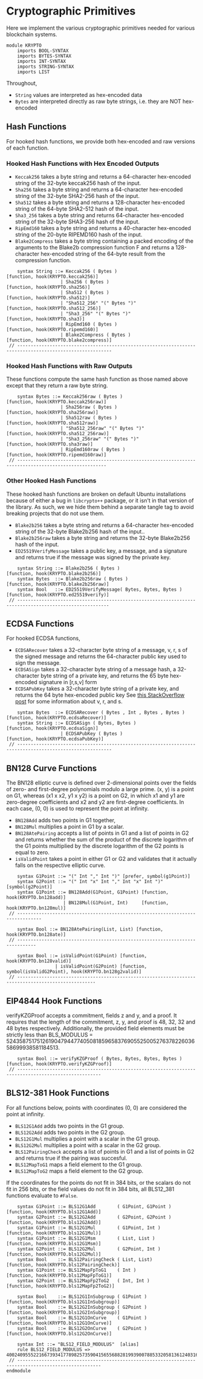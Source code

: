 Cryptographic Primitives
========================

Here we implement the various cryptographic primitives needed for various blockchain systems.

```k
module KRYPTO
    imports BOOL-SYNTAX
    imports BYTES-SYNTAX
    imports INT-SYNTAX
    imports STRING-SYNTAX
    imports LIST
```

Throughout,
-   `String` values are interpreted as hex-encoded data
-   `Bytes` are interpreted directly as raw byte strings, i.e. they are NOT hex-encoded

Hash Functions
--------------

For hooked hash functions, we provide both hex-encoded and raw versions of each function.

### Hooked Hash Functions with Hex Encoded Outputs

-   `Keccak256` takes a byte string and returns a 64-character hex-encoded string of the 32-byte keccak256 hash of the input.
-   `Sha256` takes a byte string and returns a 64-character hex-encoded string of the 32-byte SHA2-256 hash of the input.
-   `Sha512` takes a byte string and returns a 128-character hex-encoded string of the 64-byte SHA2-512 hash of the input.
-   `Sha3_256` takes a byte string and returns 64-character hex-encoded string of the 32-byte SHA3-256 hash of the input.
-   `RipEmd160` takes a byte string and returns a 40-character hex-encoded string of the 20-byte RIPEMD160 hash of the input.
-   `Blake2Compress` takes a byte string containing a packed encoding of the arguments to the Blake2b compression
    function F and returns a 128-character hex-encoded string of the 64-byte result from the compression function.

```k
    syntax String ::= Keccak256 ( Bytes )                         [function, hook(KRYPTO.keccak256)]
                    | Sha256 ( Bytes )                            [function, hook(KRYPTO.sha256)]
                    | Sha512 ( Bytes )                            [function, hook(KRYPTO.sha512)]
                    | "Sha512_256" "(" Bytes ")"                  [function, hook(KRYPTO.sha512_256)]
                    | "Sha3_256" "(" Bytes ")"                    [function, hook(KRYPTO.sha3)]
                    | RipEmd160 ( Bytes )                         [function, hook(KRYPTO.ripemd160)]
                    | Blake2Compress ( Bytes )                    [function, hook(KRYPTO.blake2compress)]
 // ---------------------------------------------------------------------------------------------------------
```

### Hooked Hash Functions with Raw Outputs

These functions compute the same hash function as those named above except that they return a raw byte string.

```k
    syntax Bytes ::= Keccak256raw ( Bytes )                       [function, hook(KRYPTO.keccak256raw)]
                    | Sha256raw ( Bytes )                         [function, hook(KRYPTO.sha256raw)]
                    | Sha512raw ( Bytes )                         [function, hook(KRYPTO.sha512raw)]
                    | "Sha512_256raw" "(" Bytes ")"               [function, hook(KRYPTO.sha512_256raw)]
                    | "Sha3_256raw" "(" Bytes ")"                 [function, hook(KRYPTO.sha3raw)]
                    | RipEmd160raw ( Bytes )                      [function, hook(KRYPTO.ripemd160raw)]
 // -------------------------------------------------------------------------------------------------------
```

### Other Hooked Hash Functions

These hooked hash functions are broken on default Ubuntu installations because of either a bug in `libcrypto++` package, or it isn't in that version of the library.
As such, we we hide them behind a separate tangle tag to avoid breaking projects that do not use them.

-   `Blake2b256` takes a byte string and returns a 64-character hex-encoded string of the 32-byte Blake2b256 hash of the input..
-   `Blake2b256raw` takes a byte string and returns the 32-byte Blake2b256 hash of the input.
-   `ED25519VerifyMessage` takes a public key, a message, and a signature and returns true if the message was signed by the private key.

```libcrypto-extra
    syntax String ::= Blake2b256 ( Bytes )                        [function, hook(KRYPTO.blake2b256)]
    syntax Bytes  ::= Blake2b256raw ( Bytes )                     [function, hook(KRYPTO.blake2b256raw)]
    syntax Bool   ::= ED25519VerifyMessage( Bytes, Bytes, Bytes ) [function, hook(KRYPTO.ed25519verify)]
 // --------------------------------------------------------------------------------------------------------
```

ECDSA Functions
---------------

For hooked ECDSA functions,

-   `ECDSARecover` takes a 32-character byte string of a message, v, r, s of the signed message and returns the 64-character public key used to sign the message.
-   `ECDSASign` takes a 32-character byte string of a message hash, a 32-character byte string of a private key, and returns the 65 byte hex-encoded signature in [r,s,v] form
-   `ECDSAPubKey` takes a 32-character byte string of a private key, and returns the 64 byte hex-encoded public key
    See [this StackOverflow post](https://ethereum.stackexchange.com/questions/15766/what-does-v-r-s-in-eth-gettransactionbyhash-mean) for some information about v, r, and s.

```k
    syntax Bytes  ::= ECDSARecover ( Bytes , Int , Bytes , Bytes ) [function, hook(KRYPTO.ecdsaRecover)]
    syntax String ::= ECDSASign ( Bytes, Bytes )                   [function, hook(KRYPTO.ecdsaSign)]
                    | ECDSAPubKey ( Bytes )                        [function, hook(KRYPTO.ecdsaPubKey)]
 // ---------------------------------------------------------------------------------------------------------
```

BN128 Curve Functions
---------------------

The BN128 elliptic curve is defined over 2-dimensional points over the fields of zero- and first-degree polynomials modulo a large prime. (x, y) is a point on G1, whereas (x1 x x2, y1 x y2) is a point on G2, in which x1 and y1 are zero-degree coefficients and x2 and y2 are first-degree coefficients. In each case, (0, 0) is used to represent the point at infinity.

-   `BN128Add` adds two points in G1 together,
-   `BN128Mul` multiplies a point in G1 by a scalar.
-   `BN128AtePairing` accepts a list of points in G1 and a list of points in G2 and returns whether the sum of the product of the discrete logarithm of the G1 points multiplied by the discrete logarithm of the G2 points is equal to zero.
-   `isValidPoint` takes a point in either G1 or G2 and validates that it actually falls on the respective elliptic curve.

```k
    syntax G1Point ::= "(" Int "," Int ")" [prefer, symbol(g1Point)]
    syntax G2Point ::= "(" Int "x" Int "," Int "x" Int ")"  [symbol(g2Point)]
    syntax G1Point ::= BN128Add(G1Point, G1Point) [function, hook(KRYPTO.bn128add)]
                     | BN128Mul(G1Point, Int)     [function, hook(KRYPTO.bn128mul)]
 // -------------------------------------------------------------------------------

    syntax Bool ::= BN128AtePairing(List, List) [function, hook(KRYPTO.bn128ate)]
 // -----------------------------------------------------------------------------

    syntax Bool ::= isValidPoint(G1Point) [function, hook(KRYPTO.bn128valid)]
                  | isValidPoint(G2Point) [function, symbol(isValidG2Point), hook(KRYPTO.bn128g2valid)]
 // ---------------------------------------------------------------------------------------------------
```

EIP4844 Hook Functions
----------------------

verifyKZGProof accepts a commitment, fields z and y, and a proof. It requires that the length of the commitment, z, y, and proof is 48, 32, 32 and 48 bytes respectively. Additionally, the provided field elements must be strictly less than BLS\_MODULUS = 52435875175126190479447740508185965837690552500527637822603658699938581184513.
```k
    syntax Bool ::= verifyKZGProof ( Bytes, Bytes, Bytes, Bytes ) [function, hook(KRYPTO.verifyKZGProof)]
 // -----------------------------------------------------------------------------------------------------
```

BLS12-381 Hook Functions
------------------------

For all functions below, points with coordinates (0, 0) are considered the point at infinity.

-   `BLS12G1Add` adds two points in the G1 group.
-   `BLS12G2Add` adds two points in the G2 group.
-   `BLS12G1Mul` multiplies a point with a scalar in the G1 group.
-   `BLS12G2Mul` multiplies a point with a scalar in the G2 group.
-   `BLS12PairingCheck` accepts a list of points in G1 and a list of points in G2 and
    returns true if the pairing was succesful.
-   `BLS12MapToG1` maps a field element to the G1 group.
-   `BLS12MapToG2` maps a field element to the G2 group.

If the coordinates for the points do not fit in 384 bits, or the scalars do not
fit in 256 bits, or the field values do not fit in 384 bits, all BLS12_381
functions evaluate to `#False`.

```k
    syntax G1Point ::= BLS12G1Add        ( G1Point, G1Point )  [function, hook(KRYPTO.bls12G1Add)]
    syntax G2Point ::= BLS12G2Add        ( G2Point, G2Point )  [function, hook(KRYPTO.bls12G2Add)]
    syntax G1Point ::= BLS12G1Mul        ( G1Point, Int )      [function, hook(KRYPTO.bls12G1Mul)]
    syntax G1Point ::= BLS12G1Msm        ( List, List )        [function, hook(KRYPTO.bls12G1Msm)]
    syntax G2Point ::= BLS12G2Mul        ( G2Point, Int )      [function, hook(KRYPTO.bls12G2Mul)]
    syntax Bool    ::= BLS12PairingCheck ( List, List)         [function, hook(KRYPTO.bls12PairingCheck)]
    syntax G1Point ::= BLS12MapFpToG1    ( Int )               [function, hook(KRYPTO.bls12MapFpToG1)]
    syntax G2Point ::= BLS12MapFp2ToG2   ( Int, Int )          [function, hook(KRYPTO.bls12MapFp2ToG2)]

    syntax Bool    ::= BLS12G1InSubgroup ( G1Point )           [function, hook(KRYPTO.bls12G1InSubgroup)]
    syntax Bool    ::= BLS12G2InSubgroup ( G2Point )           [function, hook(KRYPTO.bls12G2InSubgroup)]
    syntax Bool    ::= BLS12G1OnCurve    ( G1Point )           [function, hook(KRYPTO.bls12G1OnCurve)]
    syntax Bool    ::= BLS12G2OnCurve    ( G2Point )           [function, hook(KRYPTO.bls12G2OnCurve)]

    syntax Int ::= "BLS12_FIELD_MODULUS"  [alias]
    rule BLS12_FIELD_MODULUS => 4002409555221667393417789825735904156556882819939007885332058136124031650490837864442687629129015664037894272559787
 // -----------------------------------------------------------------------------------------------------
endmodule
```
